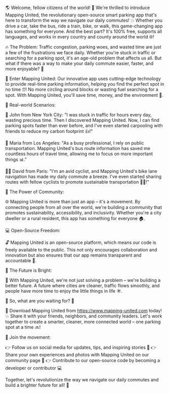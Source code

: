 🌎 Welcome, fellow citizens of the world! 🌟 We're thrilled to introduce Mapping United, the revolutionary open-source smart parking app that's here to transform the way we navigate our daily commutes! 💥 Whether you drive a car, take the bus, ride a train, bike, or walk, this game-changing app has something for everyone. And the best part? It's 100% free, supports all languages, and works in every country and county around the world 🌐!

🔥 The Problem: Traffic congestion, parking woes, and wasted time are just a few of the frustrations we face daily. Whether you're stuck in traffic or searching for a parking spot, it's an age-old problem that affects us all. But what if there was a way to make your daily commute easier, faster, and more enjoyable? 🤔

🎉 Enter Mapping United: Our innovative app uses cutting-edge technology to provide real-time parking information, helping you find the perfect spot in no time ⏰! No more circling around blocks or wasting fuel searching for a spot. With Mapping United, you'll save time, money, and the environment 🌿.

💸 Real-world Scenarios:

🚗 John from New York City: "I was stuck in traffic for hours every day, wasting precious time. Then I discovered Mapping United. Now, I can find parking spots faster than ever before, and I've even started carpooling with friends to reduce my carbon footprint 👍!"

🚌 Maria from Los Angeles: "As a busy professional, I rely on public transportation. Mapping United's bus route information has saved me countless hours of travel time, allowing me to focus on more important things 📊."

🚴‍♀️ David from Paris: "I'm an avid cyclist, and Mapping United's bike lane navigation has made my daily commute a breeze. I've even started sharing routes with fellow cyclists to promote sustainable transportation 🚴‍♂️!"

💪 The Power of Community:

🌐 Mapping United is more than just an app – it's a movement. By connecting people from all over the world, we're building a community that promotes sustainability, accessibility, and inclusivity. Whether you're a city dweller or a rural resident, this app has something for everyone 🏠.

💻 Open-Source Freedom:

🔓 Mapping United is an open-source platform, which means our code is freely available to the public. This not only encourages collaboration and innovation but also ensures that our app remains transparent and accountable 💯.

🌟 The Future is Bright:

🚀 With Mapping United, we're not just solving a problem – we're building a better future. A future where cities are cleaner, traffic flows smoothly, and people have more time to enjoy the little things in life ☀️.

💪 So, what are you waiting for? 🤔

📲 Download Mapping United from https://www.mapping-united.com today! 💥 Share it with your friends, neighbors, and community leaders. Let's work together to create a smarter, cleaner, more connected world – one parking spot at a time 🔜!

🎉 Join the movement:

👉 Follow us on social media for updates, tips, and inspiring stories 📱
👉 Share your own experiences and photos with Mapping United on our community page 📸
👉 Contribute to our open-source code by becoming a developer or contributor 💻

Together, let's revolutionize the way we navigate our daily commutes and build a brighter future for all! 🌟